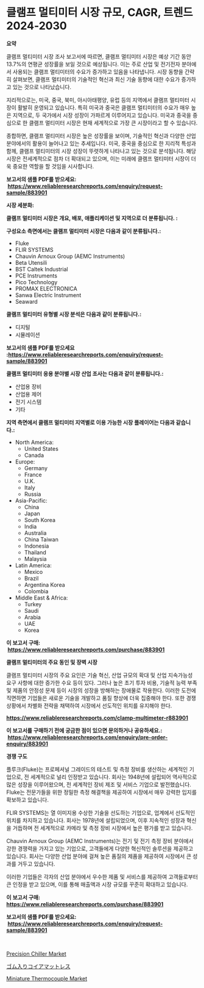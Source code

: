 <p><h1>클램프 멀티미터 시장 규모, CAGR, 트렌드 2024-2030</h1></p><p><strong>요약</strong></p>
<p><p>클램프 멀티미터 시장 조사 보고서에 따르면, 클램프 멀티미터 시장은 예상 기간 동안 13.7%의 연평균 성장률을 보일 것으로 예상됩니다. 이는 주로 산업 및 전기전자 분야에서 사용되는 클램프 멀티미터의 수요가 증가하고 있음을 나타냅니다. 시장 동향을 간략히 살펴보면, 클램프 멀티미터의 기술적인 혁신과 최신 기술 동향에 대한 수요가 증가하고 있는 것으로 나타났습니다.</p><p>지리적으로는, 미국, 중국, 북미, 아시아태평양, 유럽 등의 지역에서 클램프 멀티미터 시장이 활발히 운영되고 있습니다. 특히 미국과 중국은 클램프 멀티미터의 수요가 매우 높은 지역으로, 두 국가에서 시장 성장이 가파르게 이루어지고 있습니다. 미국과 중국을 중심으로 한 클램프 멀티미터 시장은 현재 세계적으로 가장 큰 시장이라고 할 수 있습니다.</p><p>종합하면, 클램프 멀티미터 시장은 높은 성장률을 보이며, 기술적인 혁신과 다양한 산업 분야에서의 활용이 늘어나고 있는 추세입니다. 미국, 중국을 중심으로 한 지리적 특성과 함께, 클램프 멀티미터의 시장 성장이 뚜렷하게 나타나고 있는 것으로 분석됩니다. 해당 시장은 전세계적으로 점차 더 확대되고 있으며, 이는 미래에 클램프 멀티미터 시장이 더욱 중요한 역할을 할 것임을 시사합니다.</p></p>
<p><strong>보고서의 샘플 PDF를 받으세요: &nbsp;<a href="https://www.reliableresearchreports.com/enquiry/request-sample/883901">https://www.reliableresearchreports.com/enquiry/request-sample/883901</a></strong></p>
<p><strong>시장 세분화:</strong></p>
<p><strong> 클램프 멀티미터 시장은 개요, 배포, 애플리케이션 및 지역으로 더 분류됩니다. :</strong></p>
<p><strong>구성요소 측면에서는 클램프 멀티미터 시장은 다음과 같이 분류됩니다.:</strong></p>
<p><ul><li>Fluke</li><li>FLIR SYSTEMS</li><li>Chauvin Arnoux Group (AEMC Instruments)</li><li>Beta Utensili</li><li>BST Caltek Industrial</li><li>PCE Instruments</li><li>Pico Technology</li><li>PROMAX ELECTRONICA</li><li>Sanwa Electric Instrument</li><li>Seaward</li></ul></p>
<p><strong> 클램프 멀티미터 유형별 시장 분석은 다음과 같이 분류됩니다.:</strong></p>
<p><ul><li>디지털</li><li>시뮬레이션</li></ul></p>
<p><strong>보고서의 샘플 PDF를 받으세요 :<a href="https://www.reliableresearchreports.com/enquiry/request-sample/883901">https://www.reliableresearchreports.com/enquiry/request-sample/883901</a></strong></p>
<p><strong> 클램프 멀티미터 응용 분야별 시장 산업 조사는 다음과 같이 분류됩니다.:</strong></p>
<p><ul><li>산업용 장비</li><li>산업용 제어</li><li>전기 시스템</li><li>기타</li></ul></p>
<p><strong>지역 측면에서 클램프 멀티미터 지역별로 이용 가능한 시장 플레이어는 다음과 같습니다.:</strong></p>
<p><ul>
    <li>
        North America:
        <ul>
            <li>United States</li>
            <li>Canada</li>
        </ul>
    </li>
    <li>
        Europe:
        <ul>
            <li>Germany</li>
            <li>France</li>
            <li>U.K.</li>
            <li>Italy</li>
            <li>Russia</li>
        </ul>
    </li>
    <li>
        Asia-Pacific:
        <ul>
            <li>China</li>
            <li>Japan</li>
            <li>South Korea</li>
            <li>India</li>
            <li>Australia</li>
            <li>China Taiwan</li>
            <li>Indonesia</li>
            <li>Thailand</li>
            <li>Malaysia</li>
        </ul>
    </li>
    <li>
        Latin America:
        <ul>
            <li>Mexico</li>
            <li>Brazil</li>
            <li>Argentina Korea</li>
            <li>Colombia</li>
        </ul>
    </li>
    <li>
        Middle East & Africa:
        <ul>
            <li>Turkey</li>
            <li>Saudi</li>
            <li>Arabia</li>
            <li>UAE</li>
            <li>Korea</li>
        </ul>
    </li>
    </ul></p>
<p><strong>이 보고서 구매: &nbsp;<a href="https://www.reliableresearchreports.com/purchase/883901">https://www.reliableresearchreports.com/purchase/883901</a></strong></p>
<p><strong>클램프 멀티미터의 주요 동인 및 장벽 시장</strong></p>
<p><p>클램프 멀티미터 시장의 주요 요인은 기술 혁신, 산업 규모의 확대 및 산업 지속가능성 요구 사항에 대한 증가한 수요 등이 있다. 그러나 높은 초기 투자 비용, 기술적 능력 부족 및 제품의 안정성 문제 등이 시장의 성장을 방해하는 장애물로 작용한다. 이러한 도전에 직면하면 기업들은 새로운 기술을 개발하고 품질 향상에 더욱 집중해야 한다. 또한 경쟁 상황에서 차별화 전략을 채택하여 시장에서 선도적인 위치를 유지해야 한다.</p></p>
<p><strong><a href="https://www.reliableresearchreports.com/clamp-multimeter-r883901">https://www.reliableresearchreports.com/clamp-multimeter-r883901</a></strong></p>
<p><strong>이 보고서를 구매하기 전에 궁금한 점이 있으면 문의하거나 공유하세요.: &nbsp;<a href="https://www.reliableresearchreports.com/enquiry/pre-order-enquiry/883901">https://www.reliableresearchreports.com/enquiry/pre-order-enquiry/883901</a></strong></p>
<p><strong>경쟁 구도</strong></p>
<p><p>플루크(Fluke)는 프로페셔널 그레이드의 테스트 및 측정 장비를 생산하는 세계적인 기업으로, 전 세계적으로 널리 인정받고 있습니다. 회사는 1948년에 설립되어 역사적으로 많은 성장을 이루어왔으며, 전 세계적인 장비 제조 및 서비스 기업으로 발전했습니다. Fluke는 전문가들을 위한 정밀한 측정 해결책을 제공하여 시장에서 매우 강력한 입지를 확보하고 있습니다.</p><p>FLIR SYSTEMS는 열 이미지용 수상한 기술을 선도하는 기업으로, 업계에서 선도적인 위치를 차지하고 있습니다. 회사는 1978년에 설립되었으며, 이후 지속적인 성장과 혁신을 거듭하며 전 세계적으로 카메라 및 측정 장비 시장에서 높은 평가를 받고 있습니다.</p><p>Chauvin Arnoux Group (AEMC Instruments)는 전기 및 전기 측정 장비 분야에서 강한 경쟁력을 가지고 있는 기업으로, 고객들에게 다양한 혁신적인 솔루션을 제공하고 있습니다. 회사는 다양한 산업 분야에 걸쳐 높은 품질의 제품을 제공하여 시장에서 큰 성과를 거두고 있습니다.</p><p>이러한 기업들은 각자의 산업 분야에서 우수한 제품 및 서비스를 제공하여 고객들로부터 큰 인정을 받고 있으며, 이를 통해 매출액과 시장 규모를 꾸준히 확대하고 있습니다.</p></p>
<p><strong>이 보고서 구매: &nbsp; <a href="https://www.reliableresearchreports.com/purchase/883901">https://www.reliableresearchreports.com/purchase/883901</a></strong></p>
<p><strong>보고서의 샘플 PDF를 받으세요: &nbsp;<a href="https://www.reliableresearchreports.com/enquiry/request-sample/883901">https://www.reliableresearchreports.com/enquiry/request-sample/883901</a></strong><strong></strong></p>
<p>&nbsp;</p>
<p><p><a href="https://github.com/edytherolanlouisejk1miz0wig/Market-Research-Report-List-2/blob/main/precision-chiller-market.md">Precision Chiller Market</a></p><p><a href="https://github.com/dandier2003/Market-Research-Report-List-1/blob/main/167254630176.md">ゴム入りコイアマットレス</a></p><p><a href="https://github.com/peachesmcdowel1/Market-Research-Report-List-2/blob/main/miniature-thermocouple-market.md">Miniature Thermocouple Market</a></p></p>